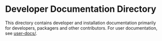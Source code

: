 Developer Documentation Directory
=================================

This directory contains developer and installation documentation primarily for developers, packagers and other contributors.
For user documentation, see [user-docs/](../user-docs/_build).
